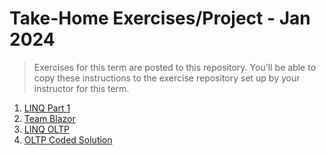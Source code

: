 # Take-Home Exercises/Project - Jan 2024

> Exercises for this term are posted to this repository. You'll be able to copy these instructions to the exercise repository set up by your instructor for this term.

1. [LINQ Part 1](./Linq-Part-1/Readme.md)
1. [Team Blazor](./Blazor-Part-1/Readme.md)
1. [LINQ OLTP](./LINQ-OLTP/Readme.md)
1. [OLTP Coded Solution](./OLTP-Coding-using-Blazor/Readme.md)
